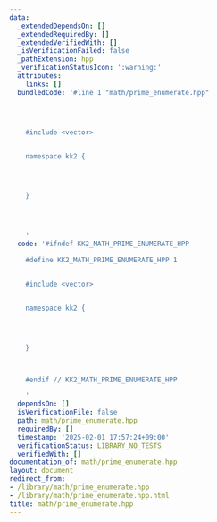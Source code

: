 ```yaml
---
data:
  _extendedDependsOn: []
  _extendedRequiredBy: []
  _extendedVerifiedWith: []
  _isVerificationFailed: false
  _pathExtension: hpp
  _verificationStatusIcon: ':warning:'
  attributes:
    links: []
  bundledCode: '#line 1 "math/prime_enumerate.hpp"




    #include <vector>


    namespace kk2 {




    }




    '
  code: '#ifndef KK2_MATH_PRIME_ENUMERATE_HPP

    #define KK2_MATH_PRIME_ENUMERATE_HPP 1


    #include <vector>


    namespace kk2 {




    }



    #endif // KK2_MATH_PRIME_ENUMERATE_HPP

    '
  dependsOn: []
  isVerificationFile: false
  path: math/prime_enumerate.hpp
  requiredBy: []
  timestamp: '2025-02-01 17:57:24+09:00'
  verificationStatus: LIBRARY_NO_TESTS
  verifiedWith: []
documentation_of: math/prime_enumerate.hpp
layout: document
redirect_from:
- /library/math/prime_enumerate.hpp
- /library/math/prime_enumerate.hpp.html
title: math/prime_enumerate.hpp
---
```

